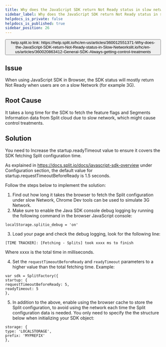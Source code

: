 ```yaml
---
title: Why does the JavaScript SDK return Not Ready status in slow networks?
sidebar_label: Why does the JavaScript SDK return Not Ready status in slow networks?
helpdocs_is_private: false
helpdocs_is_published: true
sidebar_position: 26
---
```


<p>
  <button style={{borderRadius:'8px', border:'1px', fontFamily:'Courier New', fontWeight:'800', textAlign:'left'}}> help.split.io link: https://help.split.io/hc/en-us/articles/360012551371-Why-does-the-JavaScript-SDK-return-Not-Ready-status-in-Slow-Networkslit.io/hc/en-us/articles/360020863412-General-SDK-Always-getting-control-treatments </button>
</p>

## Issue

When using JavaScript SDK in Browser, the SDK status will mostly return Not Ready when users are on a slow Network (for example 3G).

## Root Cause

It takes a long time for the SDK to fetch the feature flags and Segments Information data from Split cloud due to slow network, which might cause control treatments.

## Solution

You need to Increase the startup.readyTimeout value to ensure it covers the SDK fetching Split configuration time.

As explained in https://docs.split.io/docs/javascript-sdk-overview under Configuration section, the default value for startup.requestTimeoutBeforeReady is 1.5 seconds.

Follow the steps below to implement the solution:

1. Find out how long it takes the browser to fetch the Split configuration under slow Network, Chrome Dev tools can be used to simulate 3G Network.
2. Make sure to enable the Java SDK console debug logging by running the following command in the browser JavaScript console:
  ```
localStorage.splitio_debug = 'on'
```
3. Load your page and check the debug logging, look for the following line:
  ```
[TIME TRACKER]: [Fetching - Splits] took xxxx ms to finish
```
  Where xxxx is the total time in milliseconds.

4. Set the `requestTimeoutBeforeReady` and `readyTimeout` parameters to a higher value than the total fetching time. Example:
  ```
var sdk = SplitFactory({
startup: {
  requestTimeoutBeforeReady: 5, 
  readyTimeout: 5
},  
```
5. In addition to the above, enable using the browser cache to store the Split configuration, to avoid using the network each time the Split configuration data is needed. You only need to specify the the structure below when initializing your SDK object:
  ```
storage: {
  type: 'LOCALSTORAGE',
  prefix: 'MYPREFIX'
},
```